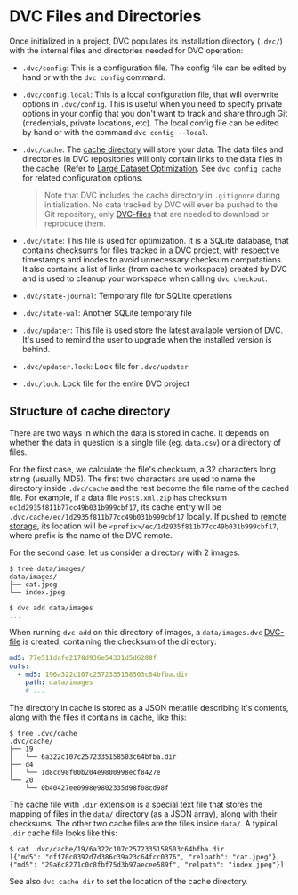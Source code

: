 # DVC Files and Directories

Once initialized in a <abbr>project</abbr>, DVC populates its installation
directory (`.dvc/`) with the internal files and directories needed for DVC
operation:

- `.dvc/config`: This is a configuration file. The config file can be edited by
  hand or with the `dvc config` command.

- `.dvc/config.local`: This is a local configuration file, that will overwrite
  options in `.dvc/config`. This is useful when you need to specify private
  options in your config that you don't want to track and share through Git
  (credentials, private locations, etc). The local config file can be edited by
  hand or with the command `dvc config --local`.

- `.dvc/cache`: The [cache directory](#structure-of-cache-directory) will store
  your data. The data files and directories in DVC repositories will only
  contain links to the data files in the cache. (Refer to
  [Large Dataset Optimization](/doc/user-guide/large-dataset-optimization). See
  `dvc config cache` for related configuration options.

  > Note that DVC includes the cache directory in `.gitignore` during
  > initialization. No data tracked by DVC will ever be pushed to the Git
  > repository, only [DVC-files](/doc/user-guide/dvc-file-format) that are
  > needed to download or reproduce them.

- `.dvc/state`: This file is used for optimization. It is a SQLite database,
  that contains checksums for files tracked in a DVC project, with respective
  timestamps and inodes to avoid unnecessary checksum computations. It also
  contains a list of links (from cache to <abbr>workspace</abbr>) created by DVC
  and is used to cleanup your workspace when calling `dvc checkout`.

- `.dvc/state-journal`: Temporary file for SQLite operations

- `.dvc/state-wal`: Another SQLite temporary file

- `.dvc/updater`: This file is used store the latest available version of DVC.
  It's used to remind the user to upgrade when the installed version is behind.

- `.dvc/updater.lock`: Lock file for `.dvc/updater`

- `.dvc/lock`: Lock file for the entire DVC project

## Structure of cache directory

There are two ways in which the data is stored in <abbr>cache</abbr>. It depends
on whether the data in question is a single file (eg. `data.csv`) or a directory
of files.

For the first case, we calculate the file's checksum, a 32 characters long
string (usually MD5). The first two characters are used to name the directory
inside `.dvc/cache` and the rest become the file name of the cached file. For
example, if a data file `Posts.xml.zip` has checksum
`ec1d2935f811b77cc49b031b999cbf17`, its cache entry will be
`.dvc/cache/ec/1d2935f811b77cc49b031b999cbf17` locally. If pushed to
[remote storage](/doc/command-reference/remote), its location will be
`<prefix>/ec/1d2935f811b77cc49b031b999cbf17`, where prefix is the name of the
DVC remote.

For the second case, let us consider a directory with 2 images.

```dvc
$ tree data/images/
data/images/
├── cat.jpeg
└── index.jpeg

$ dvc add data/images
...
```

When running `dvc add` on this directory of images, a `data/images.dvc`
[DVC-file](/doc/user-guide/dvc-file-format) is created, containing the checksum
of the directory:

```yaml
md5: 77e511dafe2178d936e54331d5d6288f
outs:
  - md5: 196a322c107c2572335158503c64bfba.dir
    path: data/images
    # ...
```

The directory in cache is stored as a JSON metafile describing it's contents,
along with the files it contains in cache, like this:

```dvc
$ tree .dvc/cache
.dvc/cache/
├── 19
│   └── 6a322c107c2572335158503c64bfba.dir
├── d4
│   └── 1d8cd98f00b204e9800998ecf8427e
└── 20
    └── 0b40427ee0998e9802335d98f08cd98f
```

The cache file with `.dir` extension is a special text file that stores the
mapping of files in the `data/` directory (as a JSON array), along with their
checksums. The other two cache files are the files inside `data/`. A typical
`.dir` cache file looks like this:

```dvc
$ cat .dvc/cache/19/6a322c107c2572335158503c64bfba.dir
[{"md5": "dff70c0392d7d386c39a23c64fcc0376", "relpath": "cat.jpeg"},
{"md5": "29a6c8271c0c8fbf75d3b97aecee589f", "relpath": "index.jpeg"}]
```

See also `dvc cache dir` to set the location of the cache directory.
